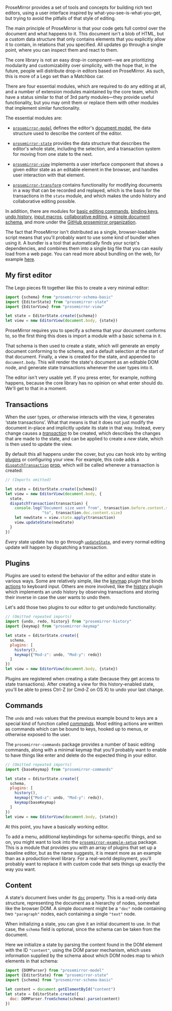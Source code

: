 ProseMirror provides a set of tools and concepts for building rich
text editors, using a user interface inspired by
what-you-see-is-what-you-get, but trying to avoid the pitfalls of that
style of editing.

The main principle of ProseMirror is that your code gets full control
over the document and what happens to it. This document isn't a blob
of HTML, but a custom data structure that only contains elements that
you explicitly allow it to contain, in relations that you specified.
All updates go through a single point, where you can inspect them and
react to them.

The core library is not an easy drop-in component—we are prioritizing
modularity and customizability over simplicity, with the hope that,
in the future, people will distribute drop-in editors based on
ProseMirror. As such, this is more of a Lego set than a Matchbox car.

There are four essential modules, which are required to do any editing at
all, and a number of extension modules maintained by the core team,
which have a status similar to that of 3rd party modules—they provide
useful functionality, but you may omit them or replace them with other
modules that implement similar functionality.

The essential modules are:

 - [`prosemirror-model`](##model) defines the editor's [document
   model](#doc), the data structure used to describe the content
   of the editor.

 - [`prosemirror-state`](##state) provides the data structure that
   describes the editor's whole state, including the selection, and a
   transaction system for moving from one state to the next.

 - [`prosemirror-view`](##view) implements a user interface component
   that shows a given editor state as an editable element in the
   browser, and handles user interaction with that element.

 - [`prosemirror-transform`](##transform) contains functionality for
   modifying documents in a way that can be recorded and replayed,
   which is the basis for the transactions in the `state` module, and
   which makes the undo history and collaborative editing possible.

In addition, there are modules for [basic editing
commands](##commands), [binding keys](##keymap), [undo
history](##history), [input macros](##inputrules), [collaborative
editing](##collab), a [simple document schema](##schema-basic), and
more under the [GitHub prosemirror
organization](https://github.com/prosemirror/).

The fact that ProseMirror isn't distributed as a single,
browser-loadable script means that you'll probably want to use some
kind of bundler when using it. A bundler is a tool that automatically
finds your script's dependencies, and combines them into a single big
file that you can easily load from a web page. You can read more about
bundling on the web, for example
[here](https://medium.freecodecamp.org/javascript-modules-part-2-module-bundling-5020383cf306).

## My first editor

The Lego pieces fit together like this to create a very minimal
editor:

```javascript
import {schema} from "prosemirror-schema-basic"
import {EditorState} from "prosemirror-state"
import {EditorView} from "prosemirror-view"

let state = EditorState.create({schema})
let view = new EditorView(document.body, {state})
```

ProseMirror requires you to specify a schema that your document
conforms to, so the first thing this does is import a module with a
basic schema in it.

That schema is then used to create a state, which will generate an
empty document conforming to the schema, and a default selection at
the start of that document. Finally, a view is created for the state,
and appended to `document.body`. This will render the state's document
as an editable DOM node, and generate state transactions whenever the
user types into it.

The editor isn't very usable yet. If you press enter, for example,
nothing happens, because the core library has no opinion on what enter
should do. We'll get to that in a moment.

## Transactions

When the user types, or otherwise interacts with the view, it
generates ‘state transactions’. What that means is that it does not
just modify the document in-place and implicitly update its state in
that way. Instead, every change causes a
[_transaction_](#state.transactions) to be created, which describes
the changes that are made to the state, and can be applied to create a
_new_ state, which is then used to update the view.

By default this all happens under the cover, but you can hook into by
writing [plugins](#state.plugins) or configuring your view. For
example, this code adds a
[`dispatchTransaction`](##view.DirectEditorProps.dispatchTransaction)
[prop](##view.EditorProps), which will be called whenever a
transaction is created:

```javascript
// (Imports omitted)

let state = EditorState.create({schema})
let view = new EditorView(document.body, {
  state,
  dispatchTransaction(transaction) {
    console.log("Document size went from", transaction.before.content.size,
                "to", transaction.doc.content.size)
    let newState = view.state.apply(transaction)
    view.updateState(newState)
  }
})
```

_Every_ state update has to go through
[`updateState`](##view.EditorView.updateState), and every normal
editing update will happen by dispatching a transaction.

## Plugins

Plugins are used to extend the behavior of the editor and editor state
in various ways. Some are relatively simple, like the
[keymap](##keymap) plugin that binds [actions](#commands) to
keyboard input. Others are more involved, like the
[history](##history) plugin which implements an undo history by
observing transactions and storing their inverse in case the user
wants to undo them.

Let's add those two plugins to our editor to get undo/redo
functionality:

```javascript
// (Omitted repeated imports)
import {undo, redo, history} from "prosemirror-history"
import {keymap} from "prosemirror-keymap"

let state = EditorState.create({
  schema,
  plugins: [
    history(),
    keymap({"Mod-z": undo, "Mod-y": redo})
  ]
})
let view = new EditorView(document.body, {state})
```

Plugins are registered when creating a state (because they get access
to state transactions). After creating a view for this history-enabled
state, you'll be able to press Ctrl-Z (or Cmd-Z on OS X) to undo your
last change.

## Commands

The `undo` and `redo` values that the previous example bound to keys
are a special kind of function called [_commands_](#commands).
Most editing actions are written as commands which can be bound to
keys, hooked up to menus, or otherwise exposed to the user.

The `prosemirror-commands` package provides a number of basic editing
commands, along with a minimal keymap that you'll probably want to
enable to have things like enter and delete do the expected thing in
your editor.

```javascript
// (Omitted repeated imports)
import {baseKeymap} from "prosemirror-commands"

let state = EditorState.create({
  schema,
  plugins: [
    history(),
    keymap({"Mod-z": undo, "Mod-y": redo}),
    keymap(baseKeymap)
  ]
})
let view = new EditorView(document.body, {state})
```

At this point, you have a basically working editor.

To add a menu, additional keybindings for schema-specific things, and
so on, you might want to look into the
[`prosemirror-example-setup`](https://github.com/prosemirror/prosemirror-example-setup)
package. This is a module that provides you with an array of plugins
that set up a baseline editor, but as the name suggests, it is meant
more as an example than as a production-level library. For a
real-world deployment, you'll probably want to replace it with custom
code that sets things up exactly the way you want.

## Content

A state's document lives under its [`doc`](##state.EditorState.doc)
property. This is a read-only data structure, representing the
document as a hierarchy of nodes, somewhat like the browser DOM. A
simple document might be a `"doc"` node containing two `"paragraph"`
nodes, each containing a single `"text"` node.

When initializing a state, you can give it an initial document to use.
In that case, the `schema` field is optional, since the schema can be
taken from the document.

Here we initialize a state by parsing the content found in the DOM
element with the ID `"content"`, using the DOM parser mechanism, which
uses information supplied by the schema about which DOM nodes map to
which elements in that schema:

```javascript
import {DOMParser} from "prosemirror-model"
import {EditorState} from "prosemirror-state"
import {schema} from "prosemirror-schema-basic"

let content = document.getElementById("content")
let state = EditorState.create({
  doc: DOMParser.fromSchema(schema).parse(content)
})
```
